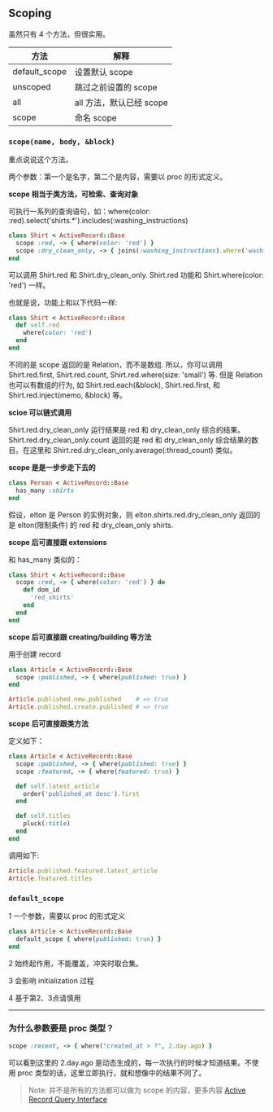 ## Scoping

虽然只有 4 个方法，但很实用。

| 方法 | 解释 |
| -- | -- |
| default_scope | 设置默认 scope |
| unscoped | 跳过之前设置的 scope |
| all | all 方法，默认已经 scope |
| scope | 命名 scope |

### `scope(name, body, &block)`

重点说说这个方法。

两个参数：第一个是名字，第二个是内容，需要以 proc 的形式定义。

**scope 相当于类方法，可检索、查询对象**

可执行一系列的查询语句，如：where(color: :red).select('shirts.*').includes(:washing_instructions)

```ruby
class Shirt < ActiveRecord::Base
  scope :red, -> { where(color: 'red') }
  scope :dry_clean_only, -> { joins(:washing_instructions).where('washing_instructions.dry_clean_only = ?', true) }
end
```

可以调用 Shirt.red 和 Shirt.dry_clean_only. Shirt.red 功能和 Shirt.where(color: 'red') 一样。

也就是说，功能上和以下代码一样:

```ruby
class Shirt < ActiveRecord::Base
  def self.red
    where(color: 'red')
  end
end
```

不同的是 scope 返回的是 Relation，而不是数组. 所以，你可以调用 Shirt.red.first, Shirt.red.count, Shirt.red.where(size: 'small') 等. 但是 Relation 也可以有数组的行为, 如 Shirt.red.each(&block), Shirt.red.first, 和 Shirt.red.inject(memo, &block) 等。

**scioe 可以链式调用**

Shirt.red.dry_clean_only 运行结果是 red 和 dry_clean_only 综合的结果。Shirt.red.dry_clean_only.count 返回的是 red 和 dry_clean_only 综合结果的数目。在这里和 Shirt.red.dry_clean_only.average(:thread_count) 类似。

**scope 是是一步步走下去的**

```ruby
class Person < ActiveRecord::Base
  has_many :shirts
end
```

假设，elton 是 Person 的实例对象，则 elton.shirts.red.dry_clean_only 返回的是 elton(限制条件) 的 red 和 dry_clean_only shirts.

**scope 后可直接跟 extensions**

和 has_many 类似的：

```ruby
class Shirt < ActiveRecord::Base
  scope :red, -> { where(color: 'red') } do
    def dom_id
      'red_shirts'
    end
  end
end
```

**scope 后可直接跟 creating/building 等方法**

用于创建 record

```ruby
class Article < ActiveRecord::Base
  scope :published, -> { where(published: true) }
end

Article.published.new.published    # => true
Article.published.create.published # => true
```

**scope 后可直接跟类方法**

定义如下：

```ruby
class Article < ActiveRecord::Base
  scope :published, -> { where(published: true) }
  scope :featured, -> { where(featured: true) }

  def self.latest_article
    order('published_at desc').first
  end

  def self.titles
    pluck(:title)
  end
end
```

调用如下:

```ruby
Article.published.featured.latest_article
Article.featured.titles
```

### `default_scope`

1 一个参数，需要以 proc 的形式定义

```ruby
class Article < ActiveRecord::Base
  default_scope { where(published: true) }
end
```
2 始终起作用，不能覆盖，冲突时取合集。

3 会影响 initialization 过程

4 基于第2、3点请慎用

---

### 为什么参数要是 proc 类型？

```ruby
scope :recent, -> { where("created_at > ?", 2.day.ago) } 
```

可以看到这里的 2.day.ago 是动态生成的，每一次执行的时候才知道结果。不使用 proc 类型的话，这里立即执行，就和想像中的结果不同了。

> Note: 并不是所有的方法都可以做为 scope 的内容，更多内容 [Active Record Query Interface](http://guides.rubyonrails.org/active_record_querying.html#retrieving-objects-from-the-database)
